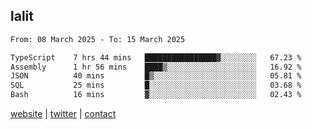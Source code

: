 ## lalit

<!--START_SECTION:waka-->

```txt
From: 08 March 2025 - To: 15 March 2025

TypeScript    7 hrs 44 mins   ████████████████▓░░░░░░░░   67.23 %
Assembly      1 hr 56 mins    ████▒░░░░░░░░░░░░░░░░░░░░   16.92 %
JSON          40 mins         █▒░░░░░░░░░░░░░░░░░░░░░░░   05.81 %
SQL           25 mins         █░░░░░░░░░░░░░░░░░░░░░░░░   03.68 %
Bash          16 mins         ▓░░░░░░░░░░░░░░░░░░░░░░░░   02.43 %
```

<!--END_SECTION:waka-->

[website](https://lalit.sh) | [twitter](https://x.com/@lalitcodes) | [contact](https://lalit.sh/contact)
